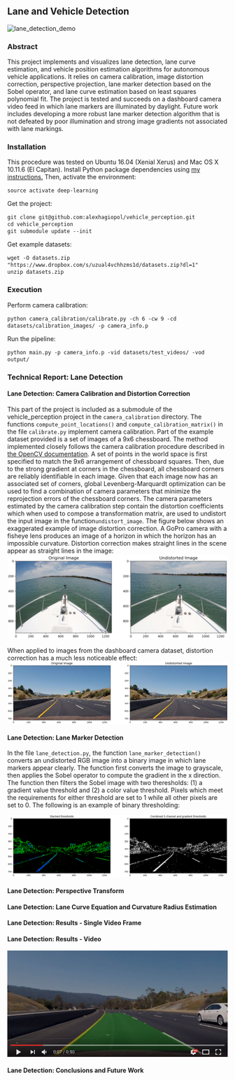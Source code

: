 ## Lane and Vehicle Detection
![lane_detection_demo](figures/lane_detection_demo.gif)
### Abstract
This project implements and visualizes lane detection, lane curve estimation, and vehicle position estimation algorithms for autonomous vehicle applications.
It relies on camera calibration, image distortion correction, perspective projection, lane marker detection based on the Sobel operator, and
lane curve estimation based on least squares polynomial fit. The project is tested and succeeds on a dashboard camera video feed in which
lane markers are illuminated by daylight. Future work includes developing a more robust lane marker detection algorithm that is 
not defeated by poor illumination and strong image gradients not associated with lane markings.

### Installation 
This procedure was tested on Ubuntu 16.04 (Xenial Xerus) and Mac OS X 10.11.6 (El Capitan). Install Python package 
dependencies using [my instructions.](https://github.com/alexhagiopol/deep_learning_packages) Then, activate the environment:

    source activate deep-learning

Get the project:
    
    git clone git@github.com:alexhagiopol/vehicle_perception.git
    cd vehicle_perception
    git submodule update --init

Get example datasets:

    wget -O datasets.zip "https://www.dropbox.com/s/uzual4vchhzms1d/datasets.zip?dl=1"
    unzip datasets.zip

### Execution
Perform camera calibration:

    python camera_calibration/calibrate.py -ch 6 -cw 9 -cd datasets/calibration_images/ -p camera_info.p

Run the pipeline:
    
    python main.py -p camera_info.p -vid datasets/test_videos/ -vod output/

### Technical Report: Lane Detection
#### Lane Detection: Camera Calibration and Distortion Correction
This part of the project is included as a submodule of the vehicle_perception project in the `camera_calibration` directory. 
The functions `compute_point_locations()` and `compute_calibration_matrix()` in the file `calibrate.py` implement camera calibration. Part of the example dataset provided
is a set of images of a 9x6 chessboard. The method implemented closely follows the camera calibration procedure described in
[the OpenCV documentation](http://docs.opencv.org/2.4/doc/tutorials/calib3d/camera_calibration/camera_calibration.html). 
A set of points in the world space is first specified to match the 9x6 arrangement of chessboard squares. Then, due to the 
strong gradient at corners in the chessboard, all chessboard corners are reliably identifiable in each image. Given that 
each image now has an associated set of corners, global Levenberg-Marquardt optimization can be used to find a combination 
of camera parameters that minimize the reprojection errors of the chessboard corners. The camera parameters estimated by 
the camera calibration step contain the distortion coefficients which when used to compose a transformation matrix, are
used to undistort the input image in the function`undistort_image`. The figure below shows an exaggerated example of image distortion correction. A GoPro
camera with a fisheye lens produces an image of a horizon in which the horizon has an impossible curvature. Distortion 
correction makes straight lines in the scene appear as straight lines in the image:
![distortion_correction_horizon](https://github.com/alexhagiopol/camera_calibration/blob/master/figures/gopro_example_1.png)

When applied to images from the dashboard camera dataset, distortion correction has a much less noticeable effect:
![distortion_correction_dashcam](figures/undistorted_dashcam.png)

#### Lane Detection: Lane Marker Detection
In the file `lane_detection.py`, the function `lane_marker_detection()` converts an undistorted RGB image into a binary
image in which lane markers appear clearly. The function first converts the image to grayscale, then applies the Sobel
operator to compute the gradient in the x direction. The function then filters the Sobel image with two theresholds: (1)
a gradient value threshold and (2) a color value threshold. Pixels which meet the requirements for either threshold are set to 1
while all other pixels are set to 0. The following is an example of binary thresholding:

![binary_thresholding](figures/binary_thresholding.png)
 
#### Lane Detection: Perspective Transform

#### Lane Detection: Lane Curve Equation and Curvature Radius Estimation

#### Lane Detection: Results - Single Video Frame

#### Lane Detection: Results - Video
[![fpv](figures/video_preview.png)](https://youtu.be/S9b64DpgMik#t=0s "Lane Detection Demo")

#### Lane Detection: Conclusions and Future Work